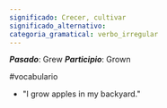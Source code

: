 ```yaml
---
significado: Crecer, cultivar
significado_alternativo: 
categoria_gramatical: verbo_irregular
---
```


***Pasado***: Grew 
***Participio***:  Grown

#vocabulario

- "I grow apples in my backyard."   